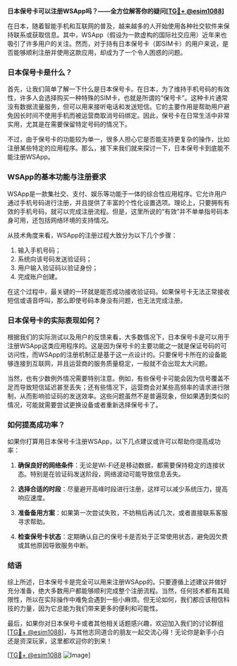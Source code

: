 **日本保号卡可以注册WSApp吗？——全方位解答你的疑问[[TG💪+ @esim1088](https://t.me/s/esim1088)]**

在日本，随着智能手机和互联网的普及，越来越多的人开始使用各种社交软件来保持联系或获取信息。其中，WSApp（假设为一款虚构的国际社交应用）近年来也吸引了许多用户的关注。然而，对于持有日本保号卡（即SIM卡）的用户来说，是否能够顺利注册并使用这款应用，却成为了一个令人困惑的问题。

### 日本保号卡是什么？

首先，让我们简单了解一下什么是日本保号卡。在日本，为了维持手机号码的有效性，许多人会选择购买一种特殊的SIM卡，也就是所谓的“保号卡”。这种卡片通常没有数据流量服务，但可以用来接听电话和发送短信。它的主要作用是帮助用户避免因长时间不使用手机而被运营商取消号码绑定。因此，保号卡在日常生活中非常实用，尤其是在需要保留特定号码的情况下。

不过，由于保号卡的功能较为单一，很多人担心它是否能支持更复杂的操作，比如注册某些特定的应用程序。那么，接下来我们就来探讨一下，日本保号卡到底能不能注册WSApp。

### WSApp的基本功能与注册要求

WSApp是一款集社交、支付、娱乐等功能于一体的综合性应用程序。它允许用户通过手机号码进行注册，并且提供了丰富的个性化设置选项。理论上，只要拥有有效的手机号码，就可以完成注册流程。但是，这里所说的“有效”并不单单指号码本身可用，还包括网络环境的支持情况。

从技术角度来看，WSApp的注册过程大致分为以下几个步骤：
1. 输入手机号码；
2. 系统向该号码发送验证码；
3. 用户输入验证码以验证身份；
4. 完成账户创建。

在这个过程中，最关键的一环就是能否成功接收验证码。如果保号卡无法正常接收短信或语音呼叫，那么即使号码本身没有问题，也无法完成注册。

### 日本保号卡的实际表现如何？

根据我们的实际测试以及用户的反馈来看，大多数情况下，日本保号卡是可以用于注册WSApp这类应用程序的。这是因为保号卡的主要功能之一就是保证号码的可访问性，而WSApp的注册机制正是基于这一点设计的。只要保号卡所在的设备能够连接到互联网，并且运营商的服务质量稳定，一般就不会出现太大问题。

当然，也有少数例外情况需要特别注意。例如，有些保号卡可能会因为信号覆盖不足而导致短信延迟甚至丢失；还有些情况下，运营商会对某些高频率的请求进行限制，从而影响验证码的发送效率。这些问题虽然不是普遍现象，但如果遇到类似的情况，可能就需要尝试更换设备或者重新选择保号卡了。

### 如何提高成功率？

如果你打算用日本保号卡注册WSApp，以下几点建议或许可以帮助你提高成功率：

1. **确保良好的网络条件**：无论是Wi-Fi还是移动数据，都需要保持稳定的连接状态。特别是在验证码发送阶段，网络波动可能导致信息丢失。
   
2. **选择合适的时段**：尽量避开高峰时段进行注册，这样可以减少系统压力，提高响应速度。
   
3. **准备备用方案**：如果第一次尝试失败，不妨稍后再试几次，或者直接联系客服寻求帮助。

4. **检查保号卡状态**：定期确认自己的保号卡是否处于正常使用状态，避免因欠费或其他原因导致服务中断。

### 结语

综上所述，日本保号卡是完全可以用来注册WSApp的。只要遵循上述建议并做好充分准备，绝大多数用户都能够顺利完成整个注册流程。当然，任何技术都有其局限性，所以在实际操作中难免会遇到一些小麻烦。但无论如何，我们都应该相信科技的力量，因为它总能为我们带来更多的便利和可能性。

最后，如果你对日本保号卡或者其他相关话题感兴趣，欢迎加入我们的讨论群组[[TG💪+ @esim1088](https://t.me/s/esim1088)]，与其他志同道合的朋友一起交流心得！无论你是新手小白还是资深玩家，这里都欢迎你的到来！

[[TG💪+ @esim1088](https://t.me/s/esim1088) ![Image](https://i.postimg.cc/4NQfJmqS/Snipaste-2025-05-13-00-14-12.png)]